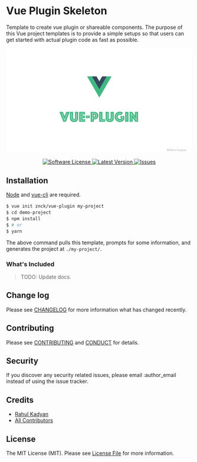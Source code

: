 # Vue Plugin Skeleton
Template to create vue plugin or shareable components. The purpose of this Vue project templates is
to provide a simple setups so that users can get started with actual plugin code as fast as possible.

![Vue Plugin Skeleton](cover.png)

<p align="center">
  <a href="LICENSE">
    <img src="https://img.shields.io/badge/license-MIT-brightgreen.svg?style=flat-square" alt="Software License" />
  </a>
  <a href="https://github.com/znck/vue-plugin/releases">
    <img src="https://img.shields.io/github/release/znck/vue-plugin.svg?style=flat-square" alt="Latest Version" />
  </a>

  <a href="https://github.com/znck/vue-plugin/issues">
    <img src="https://img.shields.io/github/issues/znck/vue-plugin.svg?style=flat-square" alt="Issues" />
  </a>
</p>

## Installation

[Node](https://nodejs.org/) and [vue-cli](https://github.com/vuejs/vue-cli) are required.

```sh
$ vue init znck/vue-plugin my-project
$ cd demo-project
$ npm install
$ # or
$ yarn
```
The above command pulls this template, prompts for some information, and generates the project at `./my-project/`.

### What's Included

> TODO: Update docs.

## Change log

Please see [CHANGELOG](CHANGELOG.md) for more information what has changed recently.


## Contributing

Please see [CONTRIBUTING](CONTRIBUTING.md) and [CONDUCT](CONDUCT.md) for details.

## Security

If you discover any security related issues, please email :author_email instead of using the issue tracker.

## Credits

- [Rahul Kadyan][link-author]
- [All Contributors][link-contributors]

## License

The MIT License (MIT). Please see [License File](LICENSE.md) for more information.

[link-author]: https://github.com/znck
[link-contributors]: ../../contributors

